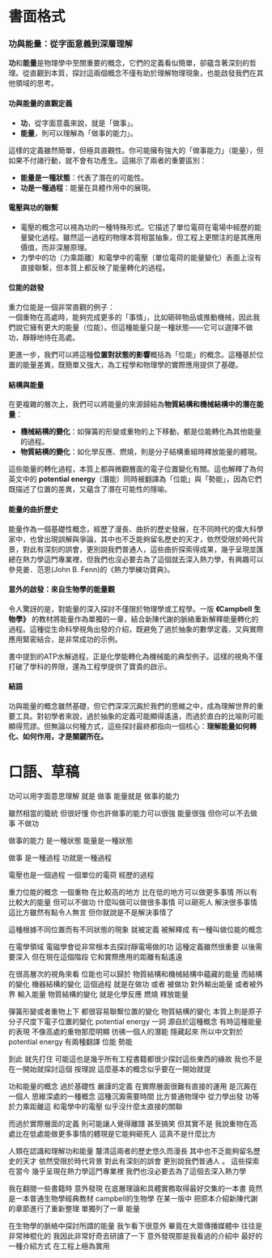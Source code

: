 # 書面格式

### 功與能量：從字面意義到深層理解

**功**和**能量**是物理學中至關重要的概念，它們的定義看似簡單，卻蘊含著深刻的哲理。從直觀到本質，探討這兩個概念不僅有助於理解物理現象，也能啟發我們在其他領域的思考。

#### 功與能量的直觀定義
- **功**，從字面意義來說，就是「做事」。
- **能量**，則可以理解為「做事的能力」。

這樣的定義雖然簡單，但極具直觀性。你可能擁有強大的「做事能力」（能量），但如果不付諸行動，就不會有功產生。這揭示了兩者的重要區別：
- **能量是一種狀態**：代表了潛在的可能性。
- **功是一種過程**：能量在具體作用中的展現。

#### 電壓與功的聯繫
- 電壓的概念可以視為功的一種特殊形式。它描述了單位電荷在電場中經歷的能量變化過程。雖然這一過程的物理本質相當抽象，但工程上更關注的是其應用價值，而非深層原理。
- 力學中的功（力乘距離）和電學中的電壓（單位電荷的能量變化）表面上沒有直接聯繫，但本質上都反映了能量轉化的過程。

#### 位能的啟發
重力位能是一個非常直觀的例子：  
一個重物在高處時，能夠完成更多的「事情」，比如砸碎物品或推動機械，因此我們說它擁有更大的能量（位能）。但這種能量只是一種狀態——它可以選擇不做功，靜靜地待在高處。

更進一步，我們可以將這種**位置對狀態的影響**概括為「位能」的概念。這種基於位置的能量差異，既簡單又強大，為工程學和物理學的實際應用提供了基礎。

#### 結構與能量
在更複雜的層次上，我們可以將能量的來源歸結為**物質結構和機械結構中的潛在能量**：
- **機械結構的變化**：如彈簧的形變或重物的上下移動，都是位能轉化為其他能量的過程。
- **物質結構的變化**：如化學反應、燃燒，則是分子結構重組時釋放能量的體現。

這些能量的轉化過程，本質上都與微觀層面的電子位置變化有關。這也解釋了為何英文中的 **potential energy**（潛能）同時被翻譯為「位能」與「勢能」，因為它們既描述了位置的差異，又蘊含了潛在可能性的隱喻。

#### 能量的曲折歷史
能量作為一個基礎性概念，經歷了漫長、曲折的歷史發展，在不同時代的偉大科學家中，也曾出現誤解與爭論，其中也不乏能夠留名歷史的天才，依然受限於時代背景，對此有深刻的誤會，更別說我們普通人，這些曲折探索得成果，幾乎呈現並匯總在熱力學這門專業裡，但我們也沒必要去為了這個就去深入熱力學，有興趣可以參見姜．范恩(John B. Fenn)的《熱力學練功寶典》。

#### 意外的啟發：來自生物學的能量觀
令人驚訝的是，對能量的深入探討不僅限於物理學或工程學。一版 **《Campbell 生物學》** 的教材將能量作為單獨的一章，結合新陳代謝的脈絡重新解釋能量轉化的過程。這種從生命科學視角出發的介紹，既避免了過於抽象的數學定義，又與實際應用緊密結合，是非常成功的示例。

書中提到的ATP水解過程，正是化學能轉化為機械能的典型例子。這樣的視角不僅打破了學科的界限，還為工程學提供了寶貴的啟示。

#### 結語
功與能量的概念雖然基礎，但它們深深沉澱於我們的思維之中，成為理解世界的重要工具。對初學者來說，過於抽象的定義可能顯得遙遠，而過於直白的比喻則可能顯得荒謬。但無論以何種方式，這些探討最終都指向一個核心：**理解能量如何轉化、如何作用，才是關鍵所在。**


# 口語、草稿

功可以用字面意思理解 就是 做事
能量就是 做事的能力

雖然相當的籠統 但很好懂
你也許做事的能力可以很強 能量很強
但你可以不去做事 不做功

做事的能力 是一種狀態
能量是一種狀態

做事 是一種過程
功就是一種過程

電壓也是一個過程
一個單位的電荷 經歷的過程

重力位能的概念
一個重物 在比較高的地方
比在低的地方可以做更多事情
所以有比較大的能量 但可以不做功
什麼叫做可以做很多事情 
可以砸死人 解決很多事情 這比方雖然有點令人無言 但你就說是不是解決事情了

這種根據不同位置而有不同狀態的現象
就被定義 被解釋成 有一種叫做位能的概念

在電學領域 電磁學會從非常根本去探討靜電場做的功 
這種定義雖然很重要 以後需要深入 但在現在這個階段 它和實際應用的距離有點遙遠 

在很高層次的視角來看 位能也可以歸於 物質結構和機械結構中蘊藏的能量 而結構的變化
機器結構的變化 這個過程 就是在做功 或者 被做功 對外輸出能量 或者被外界 輸入能量
物質結構的變化 就是化學反應 燃燒 釋放能量

彈簧形變或者重物上下
都很容易聯繫位置的變化 物質結構的變化 本質上則是原子分子尺度下電子位置的變化
potential energy 一詞 源自於這種概念
有時這種能量的表現 不像高處的重物那麼明顯 彷彿一個人的潛能 隱藏起來
所以中文對於potential energy 有兩種翻譯 
位能 勢能

到此 就先打住 可能這也是幾乎所有工程書籍都很少探討這些東西的緣故 
我也不是在一開始就探討這個 按理說 這麼基本的概念似乎要在一開始就提 

功和能量的概念 過於基礎性 嚴謹的定義 
在實際層面很難有直接的運用 是沉澱在一個人 思維深處的一種概念 這種沉澱需要時間
比方普通物理中 從力學出發 功等於力乘距離這 和電學中的電壓 似乎沒什麼太直接的關聯

而過於實際層面的定義 則可能讓人覺得離譜 甚至搞笑 但其實不是 
我說重物在高處比在低處能做更多事情的體現是它能夠砸死人 這真不是什麼比方

人類在認識和理解功和能量 釐清這兩者的歷史悠久而漫長 
其中也不乏能夠留名歷史的天才 依然受限於時代背景 對此有深刻的誤會 更別說我們普通人 。
這些探索 在當今 幾乎呈現在熱力學這門專業裡 我們也沒必要去為了這個去深入熱力學 

我在翻閱一些書籍時 意外發現 在底層理論和具體實務取得最好交集的一本書 
竟然是一本普通生物學經典教材  campbell的生物學 
在某一版中 把原本介紹新陳代謝的章節進行了重新整理 單獨列了一章 能量 

在生物學的脈絡中探討所謂的能量 我乍看下很意外 畢竟在大眾傳播媒體中 往往是非常神棍化的 
我因此非常好奇去研讀了一下 意外發現那是我看過的介紹中 最好的一種介紹方式 在工程上極為實用